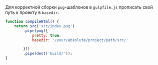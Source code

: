 Для корректной сборки `pug`-шаблонов в `gulpfile.js` прописать свой путь к проекту в `basedir`:

```js
function compileHtml() {
    return src('src/index.pug')
        .pipe(pug({
            pretty: true,
            basedir: '/your/absolute/project/path/src/' 

        }))
        .pipe(dest('build/'));
}
```